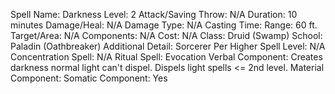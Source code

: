 
Spell Name: Darkness
Level: 2
Attack/Saving Throw: N/A
Duration: 10 minutes
Damage/Heal: N/A
Damage Type: N/A
Casting Time: 
Range: 60 ft.
Target/Area: N/A
Components: N/A
Cost: N/A
Class: Druid (Swamp)
School:  Paladin (Oathbreaker)
Additional Detail:  Sorcerer
Per Higher Spell Level: N/A
Concentration Spell: N/A
Ritual Spell: Evocation
Verbal Component: Creates darkness normal light can't dispel. Dispels light spells <= 2nd level.
Material Component: 
Somatic Component: Yes

